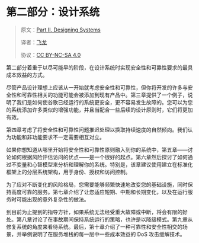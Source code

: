 # 第二部分：设计系统

> 原文：[Part II. Designing Systems](https://google.github.io/building-secure-and-reliable-systems/raw/part2.html)
> 
> 译者：[飞龙](https://github.com/wizardforcel)
> 
> 协议：[CC BY-NC-SA 4.0](https://creativecommons.org/licenses/by-nc-sa/4.0/)


第二部分着重于以尽可能早的阶段，在设计系统时实现安全性和可靠性要求的最具成本效益的方式。

尽管产品设计理想上应该从一开始就考虑安全性和可靠性，但你将开发的许多与安全性和可靠性相关的功能可能会被添加到现有产品中。第三章提供了一个例子，说明了我们是如何使谷歌已经运行的系统更安全，更不容易发生故障的。您可以为您的系统添加许多类似的增强功能，并且当配合一些后续的设计原则时，它们将更加有效。

第四章考虑了将安全性和可靠性问题推迟处理以换取持续速度的自然倾向。我们认为功能和非功能要求不一定需要相互对立。

如果你想知道从哪里开始将安全性和可靠性原则融入到你的系统中，第五章——讨论如何根据风险评估访问的优点——是一个很好的起点。第六章然后探讨了如何通过不变量和心智模型来分析和理解你的系统。特别是，该章建议使用建立在标准化框架上的分层系统架构，用于身份、授权和访问控制。

为了应对不断变化的风险格局，您需要能够频繁快速地改变您的基础设施，同时保持高度可靠的服务。第七章介绍了让您适应短期、中期和长期变化，以及在运行服务时可能出现的意外复杂性的做法。

到目前为止提到的指导方针，如果系统无法经受重大故障或中断，将会有限的好处。第八章讨论了在事故期间保持系统运行的策略，也许是以降级模式。第九章从修复系统的角度来看待系统。最后，第十章介绍了一种可靠性和安全性相交的场景，并举例说明了在服务堆栈的每一层中一些成本效益的 DoS 攻击缓解技术。
